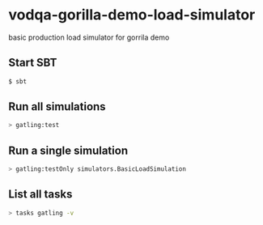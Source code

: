 # vodqa-gorilla-demo-load-simulator
basic production load simulator for gorrila demo

Start SBT
---------
```bash
$ sbt
```

Run all simulations
-------------------

```bash
> gatling:test
```

Run a single simulation
-----------------------

```bash
> gatling:testOnly simulators.BasicLoadSimulation
```

List all tasks
--------------------

```bash
> tasks gatling -v
```

